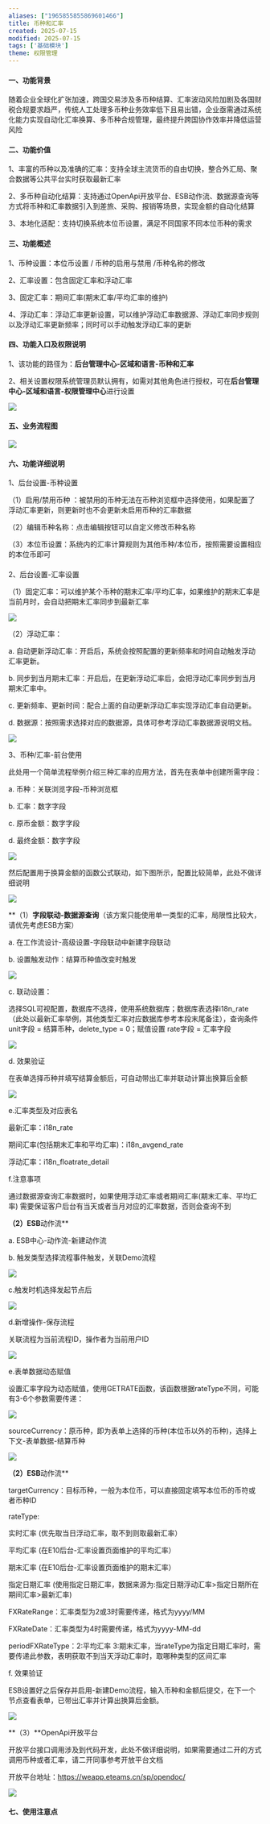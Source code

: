 ```yaml
---
aliases: ["1965855855869601466"]
title: 币种和汇率
created: 2025-07-15
modified: 2025-07-15
tags: ['基础模块']
theme: 权限管理
---
```


#### 一、**功能背景**

随着企业全球化扩张加速，跨国交易涉及多币种结算、汇率波动风险加剧及各国财税合规要求趋严，传统人工处理多币种业务效率低下且易出错，企业亟需通过系统化能力实现自动化汇率换算、多币种合规管理，最终提升跨国协作效率并降低运营风险

#### 二、**功能价值**

1、丰富的币种以及准确的汇率：支持全球主流货币的自由切换，整合外汇局、聚合数据等公共平台实时获取最新汇率

2、多币种自动化结算：支持通过OpenApi开放平台、ESB动作流、数据源查询等方式将币种和汇率数据引入到差旅、采购、报销等场景，实现金额的自动化结算

3、本地化适配：支持切换系统本位币设置，满足不同国家不同本位币种的需求

#### 三、**功能概述**

1、币种设置：本位币设置 / 币种的启用与禁用 /币种名称的修改

2、汇率设置：包含固定汇率和浮动汇率

3、固定汇率：期间汇率(期末汇率/平均汇率的维护)

4、浮动汇率：浮动汇率更新设置，可以维护浮动汇率数据源、浮动汇率同步规则以及浮动汇率更新频率；同时可以手动触发浮动汇率的更新

#### 四、**功能入口及权限说明**

1、该功能的路径为：**后台管理中心-区域和语言-币种和汇率**

2、相关设置权限系统管理员默认拥有，如需对其他角色进行授权，可在**后台管理中心-区域和语言-权限管理中心**进行设置

![](https://myhelpdoc.oss-cn-heyuan.aliyuncs.com/mdimages/eecbe7f7e644a46a11ff3eaeea736622.jpg)

#### 五、**业务流程图**

![](https://myhelpdoc.oss-cn-heyuan.aliyuncs.com/mdimages/9917db75b222c17666790000a3f26459.jpg)

#### 六、**功能详细说明**

1、后台设置-币种设置

（1）启用/禁用币种 ：被禁用的币种无法在币种浏览框中选择使用，如果配置了浮动汇率更新，则更新时也不会更新未启用币种的汇率数据

（2）编辑币种名称：点击编辑按钮可以自定义修改币种名称

（3）本位币设置：系统内的汇率计算规则为其他币种/本位币，按照需要设置相应的本位币即可

####

2、后台设置-汇率设置

（1）固定汇率：可以维护某个币种的期末汇率/平均汇率，如果维护的期末汇率是当前月时，会自动把期末汇率同步到最新汇率

![](https://myhelpdoc.oss-cn-heyuan.aliyuncs.com/mdimages/7d3f05893cccfc59f359323c3d40178b.jpg)

（2）浮动汇率：

a. 自动更新浮动汇率：开启后，系统会按照配置的更新频率和时间自动触发浮动汇率更新。

b. 同步到当月期末汇率：开启后，在更新浮动汇率后，会把浮动汇率同步到当月期末汇率中。

c. 更新频率、更新时间：配合上面的自动更新浮动汇率实现浮动汇率自动更新。

d. 数据源：按照需求选择对应的数据源，具体可参考浮动汇率数据源说明文档。

![](https://myhelpdoc.oss-cn-heyuan.aliyuncs.com/mdimages/3663bfa5c19400cf7942fa2fef623cd7.jpg)

3、币种/汇率-前台使用

此处用一个简单流程举例介绍三种汇率的应用方法，首先在表单中创建所需字段：

a. 币种：关联浏览字段-币种浏览框

b. 汇率：数字字段

c. 原币金额：数字字段

d. 最终金额：数字字段

![](https://myhelpdoc.oss-cn-heyuan.aliyuncs.com/mdimages/5407b267501c1042a9938f94dbc32f44.jpg)

然后配置用于换算金额的函数公式联动，如下图所示，配置比较简单，此处不做详细说明

![](https://myhelpdoc.oss-cn-heyuan.aliyuncs.com/mdimages/c6d88699d17d6d5dba1b3b316e7151fb.jpg)

**（1）**字段联动-数据源查询**（该方案只能使用单一类型的汇率，局限性比较大，请优先考虑ESB方案）

a. 在工作流设计-高级设置-字段联动中新建字段联动

b. 设置触发动作：结算币种值改变时触发

![](https://myhelpdoc.oss-cn-heyuan.aliyuncs.com/mdimages/8a619c304012334185076377d0f7d50d.jpg)

c. 联动设置：

选择SQL可视配置，数据库不选择，使用系统数据库；数据库表选择i18n\_rate（此处以最新汇率举例，其他类型汇率对应数据库参考本段末尾备注），查询条件unit字段 = 结算币种，delete\_type = 0；赋值设置 rate字段 = 汇率字段

![](https://myhelpdoc.oss-cn-heyuan.aliyuncs.com/mdimages/e5a9884f5cce9bd4a3833678b4107373.jpg)

d. 效果验证

在表单选择币种并填写结算金额后，可自动带出汇率并联动计算出换算后金额

![](https://myhelpdoc.oss-cn-heyuan.aliyuncs.com/mdimages/f80ed4b77fa07a90594538cc709ec9f1.jpg)

e.汇率类型及对应表名

最新汇率：i18n\_rate

期间汇率(包括期末汇率和平均汇率)：i18n\_avgend\_rate

浮动汇率：i18n\_floatrate\_detail

f.注意事项

通过数据源查询汇率数据时，如果使用浮动汇率或者期间汇率(期末汇率、平均汇率) 需要保证客户后台有当天或者当月对应的汇率数据，否则会查询不到

**（2）ESB**动作流**

a. ESB中心-动作流-新建动作流

b. 触发类型选择流程事件触发，关联Demo流程

![](https://myhelpdoc.oss-cn-heyuan.aliyuncs.com/mdimages/44e4868119825b4b622f1e526c16df95.jpg)

c.触发时机选择发起节点后

![](https://myhelpdoc.oss-cn-heyuan.aliyuncs.com/mdimages/300d8c75add1518159414c39679096a5.jpg)

d.新增操作-保存流程

关联流程为当前流程ID，操作者为当前用户ID

![](https://myhelpdoc.oss-cn-heyuan.aliyuncs.com/mdimages/165a6f03fa0fb48406f7db7e00bb879b.jpg)

e.表单数据动态赋值

设置汇率字段为动态赋值，使用GETRATE函数，该函数根据rateType不同，可能有3-6个参数需要传递：

![](https://myhelpdoc.oss-cn-heyuan.aliyuncs.com/mdimages/30c1fa2947b28f41ba16b949c90d85f2.jpg)

sourceCurrency：原币种，即为表单上选择的币种(本位币以外的币种)，选择上下文-表单数据-结算币种

![](https://myhelpdoc.oss-cn-heyuan.aliyuncs.com/mdimages/14feac3353fc44d9201a7a4a88b063e2.jpg)

**（2）ESB**动作流**

targetCurrency：目标币种，一般为本位币，可以直接固定填写本位币的币符或者币种ID

rateType:

实时汇率 (优先取当日浮动汇率，取不到则取最新汇率）

平均汇率 (在E10后台-汇率设置页面维护的平均汇率）

期末汇率 (在E10后台-汇率设置页面维护的期末汇率）

指定日期汇率 (使用指定日期汇率，数据来源为:指定日期浮动汇率>指定日期所在期间汇率>最新汇率)

FXRateRange：汇率类型为2或3时需要传递，格式为yyyy/MM

FXRateDate：汇率类型为4时需要传递，格式为yyyy-MM-dd

periodFXRateType：2:平均汇率 3:期末汇率，当rateType为指定日期汇率时，需要传递此参数，表明获取不到当天浮动汇率时，取哪种类型的区间汇率

f. 效果验证

ESB设置好之后保存并启用-新建Demo流程，输入币种和金额后提交，在下一个节点查看表单，已带出汇率并计算出换算后金额。

![](https://myhelpdoc.oss-cn-heyuan.aliyuncs.com/mdimages/1243b6720d016270776364ea81166460.jpg)

**（3）**OpenApi开放平台

开放平台接口调用涉及到代码开发，此处不做详细说明，如果需要通过二开的方式调用币种或者汇率，请二开同事参考开放平台文档

开放平台地址：<https://weapp.eteams.cn/sp/opendoc/>

![](https://myhelpdoc.oss-cn-heyuan.aliyuncs.com/mdimages/c27f822d244619c7d5bf000f07152642.jpg)

#### 七、使用**注意点**

